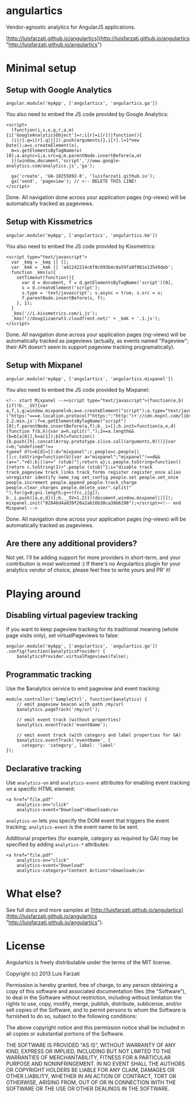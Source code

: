 angulartics
===========

Vendor-agnostic analytics for AngularJS applications.

[http://luisfarzati.github.io/angulartics](http://luisfarzati.github.io/angulartics "http://luisfarzati.github.io/angulartics")

# Minimal setup

## Setup with Google Analytics ##

    angular.module('myApp', ['angulartics', 'angulartics.ga'])

You also need to embed the JS code provided by Google Analytics:

    <script>
      (function(i,s,o,g,r,a,m){i['GoogleAnalyticsObject']=r;i[r]=i[r]||function(){
      (i[r].q=i[r].q||[]).push(arguments)},i[r].l=1*new Date();a=s.createElement(o),
      m=s.getElementsByTagName(o)[0];a.async=1;a.src=g;m.parentNode.insertBefore(a,m)
      })(window,document,'script','//www.google-analytics.com/analytics.js','ga');
    
      ga('create', 'UA-10255892-8', 'luisfarzati.github.io');
      ga('send', 'pageview'); // <-- DELETE THIS LINE!
    </script>
    
Done. All navigation done across your application pages (ng-views) will be automatically tracked as pageviews.

## Setup with Kissmetrics ##

    angular.module('myApp', ['angulartics', 'angulartics.km'])

You also need to embed the JS code provided by Kissmetrics:

	<script type="text/javascript">
	  var _kmq = _kmq || [];
	  var _kmk = _kmk || 'a41242214c6f8c693b4c8a59fa8f981e13549deb';
	  function _kms(u){
	    setTimeout(function(){
	      var d = document, f = d.getElementsByTagName('script')[0],
	      s = d.createElement('script');
	      s.type = 'text/javascript'; s.async = true; s.src = u;
	      f.parentNode.insertBefore(s, f);
	    }, 1);
	  }
	  _kms('//i.kissmetrics.com/i.js');
	  _kms('//doug1izaerwt3.cloudfront.net/' + _kmk + '.1.js');
	</script>

Done. All navigation done across your application pages (ng-views) will be automatically tracked as pageviews (actually, as events named "Pageview"; their API doesn't seem to support pageview tracking programatically).

## Setup with Mixpanel ##

    angular.module('myApp', ['angulartics', 'angulartics.mixpanel'])

You also need to embed the JS code provided by Mixpanel:

	<!-- start Mixpanel --><script type="text/javascript">(function(e,b){if(!b.__SV){var a,f,i,g;window.mixpanel=b;a=e.createElement("script");a.type="text/javascript";a.async=!0;a.src=("https:"===e.location.protocol?"https:":"http:")+'//cdn.mxpnl.com/libs/mixpanel-2.2.min.js';f=e.getElementsByTagName("script")[0];f.parentNode.insertBefore(a,f);b._i=[];b.init=function(a,e,d){function f(b,h){var a=h.split(".");2==a.length&&(b=b[a[0]],h=a[1]);b[h]=function(){b.push([h].concat(Array.prototype.slice.call(arguments,0)))}}var c=b;"undefined"!==
	typeof d?c=b[d]=[]:d="mixpanel";c.people=c.people||[];c.toString=function(b){var a="mixpanel";"mixpanel"!==d&&(a+="."+d);b||(a+=" (stub)");return a};c.people.toString=function(){return c.toString(1)+".people (stub)"};i="disable track track_pageview track_links track_forms register register_once alias unregister identify name_tag set_config people.set people.set_once people.increment people.append people.track_charge people.clear_charges people.delete_user".split(" ");for(g=0;g<i.length;g++)f(c,i[g]);
	b._i.push([a,e,d])};b.__SV=1.2}})(document,window.mixpanel||[]);
	mixpanel.init("82846d4a839f20a2a616b30ca30b6298");</script><!-- end Mixpanel -->
    
Done. All navigation done across your application pages (ng-views) will be automatically tracked as pageviews.

## Are there any additional providers?

Not yet. I'll be adding support for more providers in short-term, and your contribution is most welcomed :) If there's no Angulartics plugin for your analytics vendor of choice, please feel free to write yours and PR' it!  

# Playing around 

## Disabling virtual pageview tracking

If you want to keep pageview tracking for its traditional meaning (whole page visits only), set virtualPageviews to false:

	angular.module('myApp', ['angulartics', 'angulartics.ga'])
	.config(function($analyticsProvider) {
		$analyticsProvider.virtualPageviews(false);     

## Programmatic tracking

Use the $analytics service to emit pageview and event tracking:

	module.controller('SampleCtrl', function($analytics) {
		// emit pageview beacon with path /my/url
	    $analytics.pageTrack('/my/url');

		// emit event track (without properties)
	    $analytics.eventTrack('eventName');

		// emit event track (with category and label properties for GA)
	    $analytics.eventTrack('eventName', { 
	      category: 'category', label: 'label'
    }); 

## Declarative tracking

Use `analytics-on` and `analytics-event` attributes for enabling event tracking on a specific HTML element:

	<a href="file.pdf" 
		analytics-on="click" 
		analytics-event="Download">Download</a>

`analytics-on` lets you specify the DOM event that triggers the event tracking; `analytics-event` is the event name to be sent. 

Additional properties (for example, category as required by GA) may be specified by adding `analytics-*` attributes:

	<a href="file.pdf" 
		analytics-on="click" 
		analytics-event="Download"
		analytics-category="Content Actions">Download</a>

# What else?

See full docs and more samples at [http://luisfarzati.github.io/angulartics](http://luisfarzati.github.io/angulartics "http://luisfarzati.github.io/angulartics").

# License

Angulartics is freely distributable under the terms of the MIT license.

Copyright (c) 2013 Luis Farzati

Permission is hereby granted, free of charge, to any person obtaining a copy of this software and associated documentation files (the "Software"), to deal in the Software without restriction, including without limitation the rights to use, copy, modify, merge, publish, distribute, sublicense, and/or sell copies of the Software, and to permit persons to whom the Software is furnished to do so, subject to the following conditions:

The above copyright notice and this permission notice shall be included in all copies or substantial portions of the Software.

THE SOFTWARE IS PROVIDED "AS IS", WITHOUT WARRANTY OF ANY KIND, EXPRESS OR IMPLIED, INCLUDING BUT NOT LIMITED TO THE WARRANTIES OF MERCHANTABILITY, FITNESS FOR A PARTICULAR PURPOSE AND NONINFRINGEMENT. IN NO EVENT SHALL THE AUTHORS OR COPYRIGHT HOLDERS BE LIABLE FOR ANY CLAIM, DAMAGES OR OTHER LIABILITY, WHETHER IN AN ACTION OF CONTRACT, TORT OR OTHERWISE, ARISING FROM, OUT OF OR IN CONNECTION WITH THE SOFTWARE OR THE USE OR OTHER DEALINGS IN THE SOFTWARE.